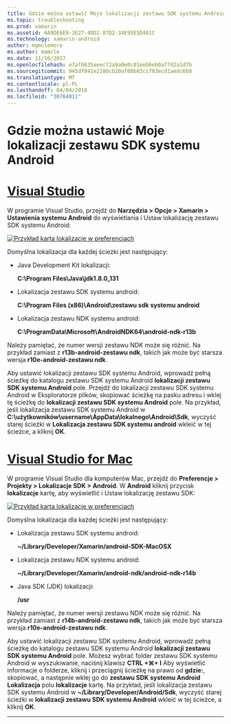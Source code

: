 ```yaml
---
title: Gdzie można ustawić Moje lokalizacji zestawu SDK systemu Android
ms.topic: troubleshooting
ms.prod: xamarin
ms.assetid: 6A9DE6E9-3E27-4DD2-87D2-34E95E5D401C
ms.technology: xamarin-android
author: mgmclemore
ms.author: mamcle
ms.date: 11/16/2017
ms.openlocfilehash: e7af6635aeec72a9a0e0c01eeb6eb0a77d2a1d7b
ms.sourcegitcommit: 945df041e2180cb20af08b83cc703ecd1aedc6b0
ms.translationtype: MT
ms.contentlocale: pl-PL
ms.lasthandoff: 04/04/2018
ms.locfileid: "30764011"
---
```

# <a name="where-can-i-set-my-android-sdk-locations"></a>Gdzie można ustawić Moje lokalizacji zestawu SDK systemu Android

# <a name="visual-studiotabvswin"></a>[Visual Studio](#tab/vswin)

W programie Visual Studio, przejdź do **Narzędzia > Opcje > Xamarin > Ustawienia systemu Android** do wyświetlania i Ustaw lokalizację zestawu SDK systemu Android:

[![Przykład karta lokalizacje w preferencjach](android-sdk-location-images/win/01-locations-sml.png)](android-sdk-location-images/win/01-locations.png#lightbox)

Domyślna lokalizacja dla każdej ścieżki jest następujący:

- Java Development Kit lokalizacji: 

    **C:\\Program Files\\Java\\jdk1.8.0_131**

- Lokalizacja zestawu SDK systemu android: 

    **C:\\Program Files (x86)\\Android\\zestawu sdk systemu android**

- Lokalizacja zestawu NDK systemu android: 

    **C:\\ProgramData\\Microsoft\\AndroidNDK64\\android-ndk-r13b**

Należy pamiętać, że numer wersji zestawu NDK może się różnić. Na przykład zamiast z **r13b-android-zestawu ndk**, takich jak może być starsza wersja **r10e-android-zestawu ndk**.

Aby ustawić lokalizacji zestawu SDK systemu Android, wprowadź pełną ścieżkę do katalogu zestawu SDK systemu Android **lokalizacji zestawu SDK systemu Android** pole. Przejdź do lokalizacji zestawu SDK systemu Android w Eksploratorze plików, skopiować ścieżkę na pasku adresu i wklej tę ścieżkę do **lokalizacji zestawu SDK systemu Android** pole.
Na przykład, jeśli lokalizacja zestawu SDK systemu Android w **C:\\użytkowników\\username\\AppData\\lokalnego\\Android\\Sdk**, wyczyść starej ścieżki w  **Lokalizacja zestawu SDK systemu android** wkleić w tej ścieżce, a kliknij **OK**.

# <a name="visual-studio-for-mactabvsmac"></a>[Visual Studio for Mac](#tab/vsmac)

W programie Visual Studio dla komputerów Mac, przejdź do **Preferencje > Projekty > Lokalizacje SDK > Android**. W **Android** kliknij przycisk **lokalizacje** kartę, aby wyświetlić i Ustaw lokalizację zestawu SDK:

[![Przykład karta lokalizacje w preferencjach](android-sdk-location-images/mac/01-locations-sml.png)](android-sdk-location-images/mac/01-locations.png#lightbox)

Domyślna lokalizacja dla każdej ścieżki jest następujący:

- Lokalizacja zestawu SDK systemu android: 

    **~/Library/Developer/Xamarin/android-SDK-MacOSX**

- Lokalizacja zestawu NDK systemu android: 

    **~/Library/Developer/Xamarin/android-ndk/android-ndk-r14b**

- Java SDK (JDK) lokalizacji: 

    **/usr**

Należy pamiętać, że numer wersji zestawu NDK może się różnić. Na przykład zamiast z **r14b-android-zestawu ndk**, takich jak może być starsza wersja **r10e-android-zestawu ndk**.

Aby ustawić lokalizacji zestawu SDK systemu Android, wprowadź pełną ścieżkę do katalogu zestawu SDK systemu Android **lokalizacji zestawu SDK systemu Android** pole. Możesz wybrać folder zestawu SDK systemu Android w wyszukiwanie, naciśnij klawisz **CTRL +&#8984;+ I** Aby wyświetlić informacje o folderze, kliknij i przeciągnij ścieżkę na prawo od **gdzie:**, skopiować, a następnie wklej go do **zestawu SDK systemu Android Lokalizacja** polu **lokalizacje** kartę. Na przykład, jeśli lokalizacja zestawu SDK systemu Android w **~/Library/Developer/Android/Sdk**, wyczyść starej ścieżki w **lokalizacji zestawu SDK systemu Android** wkleić w tej ścieżce, a kliknij **OK**.

-----
